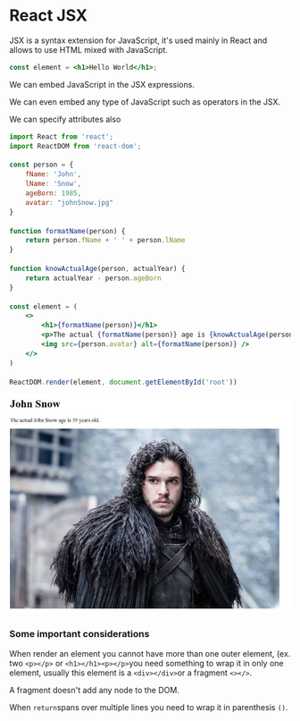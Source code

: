 # React JSX

JSX is a syntax extension for JavaScript, it's used mainly in React and allows to use HTML mixed with JavaScript.

```jsx
const element = <h1>Hello World</h1>;
```



We can embed JavaScript in the JSX expressions.

We can even embed any type of JavaScript such as operators in the JSX.

We can specify attributes also

```jsx
import React from 'react';
import ReactDOM from 'react-dom';

const person = {
    fName: 'John',
    lName: 'Snow',
    ageBorn: 1985,
    avatar: "johnSnow.jpg"
}

function formatName(person) {
    return person.fName + ' ' + person.lName
}

function knowActualAge(person, actualYear) {
    return actualYear - person.ageBorn
}

const element = (
    <>
        <h1>{formatName(person)}</h1>
        <p>The actual {formatName(person)} age is {knowActualAge(person, 2020)} years old.</p>
        <img src={person.avatar} alt={formatName(person)} />
    </>
)

ReactDOM.render(element, document.getElementById('root'))
```

![](../../.gitbook/assets/screenshot-from-2020-12-12-01-29-00-1-.jpg)

### Some important considerations

When render an element you cannot have more than one outer element, \(ex. two `<p></p>` or `<h1></h1><p></p>`you need something to wrap it in only one element, usually this element is a `<div></div>`or a fragment `<></>`.

A fragment doesn't add any node to the DOM.

When `return`spans over multiple lines you need to wrap it in parenthesis `()`.



